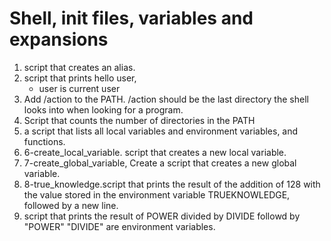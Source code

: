 # Shell, init files, variables and expansions
1. script that creates an alias. 
2. script that prints hello user,
    * user is current user
3. Add /action to the PATH. /action should be the last directory the shell looks into when looking for a program.
4. Script that counts the number of directories in the PATH 
5. a script that lists all local variables and environment variables, and functions.
6. 6-create_local_variable. script that creates a new local variable.
7. 7-create_global_variable, Create a script that creates a new global variable.
8. 8-true_knowledge.script that prints the result of the addition of 128 with the value stored in the environment variable TRUEKNOWLEDGE, followed by a new line.
9. script that prints the result of POWER divided by DIVIDE followd by "POWER" "DIVIDE" are environment variables. 